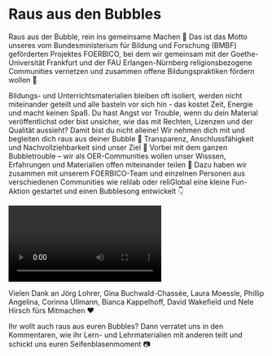 # Raus aus den Bubbles

Raus aus der Bubble, rein ins gemeinsame Machen 💪
Das ist das Motto unseres vom Bundesministerium für Bildung und Forschung (BMBF) geförderten Projektes FOERBICO, bei dem wir gemeinsam mit der Goethe-Universität Frankfurt und der FAU Erlangen-Nürnberg religionsbezogene Communities vernetzen und zusammen offene Bildungspraktiken fördern wollen 🚀

Bildungs- und Unterrichtsmaterialien bleiben oft isoliert, werden nicht miteinander geteilt und alle basteln vor sich hin - das kostet Zeit, Energie und macht keinen Spaß. Du hast Angst vor Trouble, wenn du dein Material veröffentlichst oder bist unsicher, wie das mit Rechten, Lizenzen und der Qualität aussieht? Damit bist du nicht alleine! Wir nehmen dich mit und begleiten dich raus aus deiner Bubble 🫧 Transparenz, Anschlussfähigkeit und Nachvollziehbarkeit sind unser Ziel 🏁 Vorbei mit dem ganzen Bubbletrouble – wir als OER-Communities wollen unser Wisssen, Erfahrungen und Materialien offen miteinander teilen 🤝 Dazu haben wir zusammen mit unserem FOERBICO-Team und einzelnen Personen aus verschiedenen Communities wie relilab oder reliGlobal eine kleine Fun-Aktion gestartet und einen Bubblesong entwickelt 👇

![](https://reliverse.social/system/media_attachments/files/112/904/428/137/450/089/original/0a9aa90406a723e5.mp4)

Vielen Dank an Jörg Lohrer, Gina Buchwald-Chassée, Laura Moessle, Phillip Angelina, Corinna Ullmann, Bianca Kappelhoff, David Wakefield und Nele Hirsch fürs Mitmachen ❤️

Ihr wollt auch raus aus euren Bubbles? Dann verratet uns in den Kommentaren, wie ihr Lern- und Lehrmaterialien mit anderen teilt und schickt uns euren Seifenblasenmoment 📷


